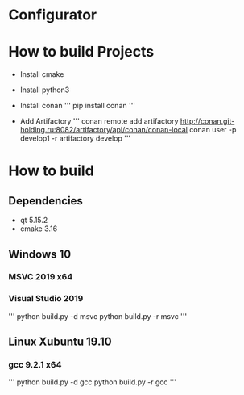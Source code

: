 # Configurator

# How to build Projects
* Install cmake
* Install python3
* Install conan
'''
pip install conan
'''

* Add Artifactory 
'''
    conan remote add artifactory http://conan.git-holding.ru:8082/artifactory/api/conan/conan-local
    conan user -p develop1 -r artifactory develop
'''

# How to build
## Dependencies
* qt 5.15.2
* cmake 3.16

## Windows 10
### MSVC 2019 x64
### Visual Studio 2019
'''
    python build.py -d msvc
    python build.py -r msvc
'''
## Linux Xubuntu 19.10
### gcc 9.2.1 x64
'''
    python build.py -d gcc
    python build.py -r gcc
'''